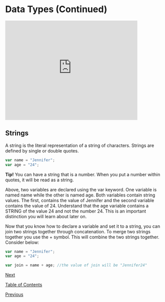 # Data Types (Continued)

<iframe width="420" height="315" src="https://player.vimeo.com/external/293488946.hd.mp4?s=fad3a80567f922ca6bf254a03f147b13674caf8e&profile_id=175" frameborder="0" allowfullscreen></iframe>

## Strings

A string is the literal representation of a string of characters. Strings are defined by single or double quotes.

```js
var name = "Jennifer";
var age = "24";
```

**Tip!**
You can have a string that is a number. When you put a number within quotes, it will be read as a string.

Above, two variables are declared using the var keyword. One variable is named name while the other is named age. Both variables contain string values. The first, contains the value of Jennifer and the second variable contains the value of 24. Understand that the age variable contains a STRING of the value 24 and not the number 24. This is an important distinction you will learn about later on.

Now that you know how to declare a variable and set it to a string, you can join two strings together through concatenation. To merge two strings together you use the + symbol. This will combine the two strings together. Consider below:

```js
var name = "Jennifer";
var age = "24";

var join = name + age; //the value of join will be "Jennifer24"
```

[Next](./10.md)

[Table of Contents](./README.md)

[Previous](./8.md)
